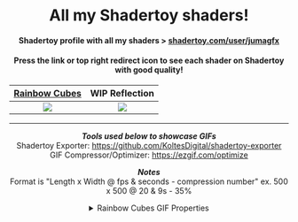 <div align="center">
  
# All my Shadertoy shaders!
#### Shadertoy profile with all my shaders > [shadertoy.com/user/jumagfx](https://www.shadertoy.com/user/jumagfx)
#### Press the link or top right redirect icon to see each shader on Shadertoy with good quality!

[Rainbow Cubes](https://www.shadertoy.com/view/lcsGDB)             |  WIP Reflection
:-------------------------:|:-------------------------:
<a href="https://www.shadertoy.com/view/lcsGDB"> <img src="Rainbow_Cubes.gif"/> </a>   |  ![](Rainbow_Cubes.gif)

---

***Tools used below to showcase GIFs***   
Shadertoy Exporter: https://github.com/KoltesDigital/shadertoy-exporter   
GIF Compressor/Optimizer: https://ezgif.com/optimize  

***Notes***  
Format is "Length x Width @ fps & seconds - compression number"
ex. 500 x 500 @ 20 & 9s - 35% 
<details>
  <summary>Rainbow Cubes GIF Properties</summary>
  400 x 400 @ 20fps & 9s - 35%  
</details>


</div>

